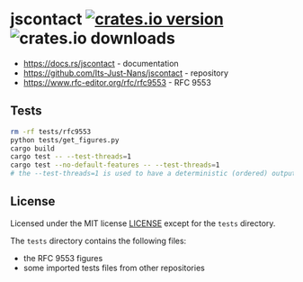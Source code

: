 # jscontact [![crates.io version](https://img.shields.io/crates/v/jscontact)](https://crates.io/crates/jscontact) ![crates.io downloads](https://img.shields.io/crates/d/jscontact)

- <https://docs.rs/jscontact> - documentation
- <https://github.com/Its-Just-Nans/jscontact> - repository
- <https://www.rfc-editor.org/rfc/rfc9553> - RFC 9553

## Tests

```sh
rm -rf tests/rfc9553
python tests/get_figures.py
cargo build
cargo test -- --test-threads=1
cargo test --no-default-features -- --test-threads=1
# the --test-threads=1 is used to have a deterministic (ordered) output
```

## License

Licensed under the MIT license [LICENSE](LICENSE) except for the `tests` directory.

The `tests` directory contains the following files:

- the RFC 9553 figures
- some imported tests files from other repositories
